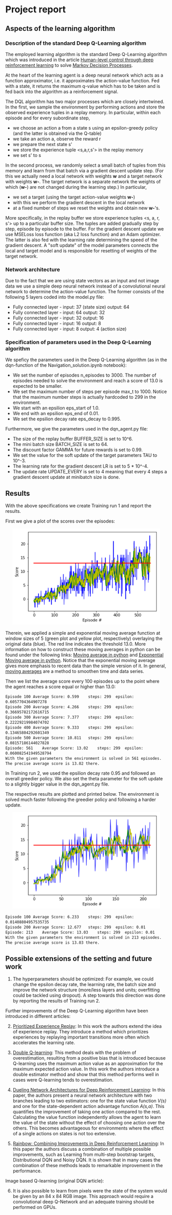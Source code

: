 # Project report

## Aspects of the learning algorithm

### Description of the standard Deep Q-Learning algorithm

The employed learning algorithm is the standard Deep Q-Learning algorithm which was introduced in the article [Human-level control through deep reinforcement learning](https://storage.googleapis.com/deepmind-media/dqn/DQNNaturePaper.pdf) to solve [Markov Decision Processes](https://en.wikipedia.org/wiki/Markov_decision_process).

At the heart of the learning agent is a deep neural network which acts as a function approximator, i.e. it approximates the action-value function. Fed with a state, it returns the maximum q-value which has to be taken and is fed back into the algorithm as a reinforcement signal.

The DQL algorithm has two major processes which are closely intertwined. In the first, we sample the environment by performing actions and store the observed experience tuples in a replay memory. In particular, within each episode and for every subordinate step,
- we choose an action a from a state s using an epsilon-greedy policy (and the latter is obtained via the Q-table)
- we take an action a, observe the reward r
- we prepare the next state s'
- we store the experience tuple <s,a,r,s'> in the replay memory 
- we set s' to s

In the second process, we randomly select a small batch of tuples from this memory and learn from that batch via a gradient descent update step. (For this we actually need a local network with weights **w** and a target network with weights **w-**. The target network is a separate network the weights of which (**w-**) are not changed during the learning step.) In particular,
- we set a target (using the target action-value weights **w-**)
- with this we perform the gradient descent in the local network 
- at a fixed number of steps we reset the weights and obtain new **w-**'s.

More specifically, in the replay buffer we store experience tuples <s, a, r, s'> up to a particular buffer size. The tuples are added gradually step by step, episode by episode to the buffer. For the gradient descent update we use MSELoss loss function (aka L2 loss function) and an Adam optimizer. The latter is also fed with the learning rate determining the speed of the gradient descent.  A "soft update" of the model parameters connects the local and target model and is responsible for resetting of weights of the target network.

### Network architecture
Due to the fact that we are using state vectors as an input and not image data we use a simple deep neural network instead of a convolutional neural network to determine the action-value function. The former consists of the following 5 layers coded into the model.py file:

- Fully connected layer - input: 37 (state size) output: 64
- Fully connected layer - input: 64 output: 32
- Fully connected layer - input: 32 output: 16
- Fully connected layer - input: 16 output: 8
- Fully connected layer - input: 8 output: 4 (action size)

### Specification of parameters used in the Deep Q-Learning algorithm
We speficy the parameters used in the Deep Q-Learning algorithm (as in the dqn-function of the Navigation_solution.ipynb notebook):

- We set the number of episodes n_episodes to 3000. The number of episodes needed to solve the environment and reach a score of 13.0 is expected to be smaller.
- We set the maximum number of steps per episode max_t to 1000. Notice that the maximum number steps is actually hardcoded to 299 in the environment. 
- We start with an epsilion eps_start of 1.0.
- We end with an epsilion eps_end of 0.01.
- We set the epsilion decay rate eps_decay to 0.995.

Furthermore, we give the parameters used in the dqn_agent.py file:

- The size of the replay buffer BUFFER_SIZE is set to 10^6.
- The mini batch size BATCH_SIZE is set to 64.
- The discount factor GAMMA for future rewards is set to 0.99.
- We set the value for the soft update of the target parameters TAU to 10^-3.
- The learning rate for the gradient descent LR is set to 5 * 10^-4.
- The update rate UPDATE_EVERY is set to 4 meaning that every 4 steps a gradient descent update at minibatch size is done.

## Results

With the above specifications we create Training run 1 and report the results.

First we give a plot of the scores over the episodes:

<p align="center">
  <img width="460" height="300" src="plot1.png">
</p>

Therein, we applied a simple and exponential moving average function at window sizes of 5  (green plot and yellow plot, respectively) overlaying the original data (blue). The red line indicates the threshold 13.0. More information on how to construct these moving averages in python can be found under the following links:
[Moving average in python](https://www.quora.com/How-do-I-perform-moving-average-in-Python) and [Exponential Moving average in python](https://www.youtube.com/watch?v=3y9GESSZmS0). Notice that the exponential moving average gives more emphasis to recent data than the simple version of it. In general, [moving averages](https://en.wikipedia.org/wiki/Moving_average) are a method to smoothen time and data series.

Then we list the average score every 100 episodes up to the point where the agent reaches a score equal or higher than 13.0: 

```
Episode 100	Average Score: 0.599	steps: 299	epsilon: 0.6057704364907278
Episode 200	Average Score: 4.266	steps: 299	epsilon: 0.36695782172616715
Episode 300	Average Score: 7.377	steps: 299	epsilon: 0.22229219984074702
Episode 400	Average Score: 9.333	steps: 299	epsilon: 0.13465804292601349
Episode 500	Average Score: 10.811	steps: 299	epsilon: 0.08157186144027828
Episode: 561	Average Score: 13.02	steps: 299	epsilon: 0.060082541949528794
With the given parameters the environment is solved in 561 episodes. 	
The precise average score is 13.02 there.
```

In Training run 2, we used the epsilion decay rate 0.95 and followed an overall greedier policy. We also set the theta parameter for the soft update to a slightly bigger value in the dqn_agent.py file.

The respective results are plotted and printed below. The environment is solved much faster following the greedier policy and following a harder update.

<p align="center">
  <img width="460" height="300" src="plot2.png">
</p>

```
Episode 100	Average Score: 6.233	steps: 299	epsilon: 0.01408804957535735
Episode 200	Average Score: 12.677	steps: 299	epsilon: 0.01
Episode: 213	Average Score: 13.03	steps: 299	epsilon: 0.01
With the given parameters the environment is solved in 213 episodes. 	
The precise average score is 13.03 there.
```

## Possible extensions of the setting and future work

1. The hyperparameters should be optimized: For example, we could change the epsilon decay rate, the learning rate, the batch size and improve the network structure (more/less layers and units; overfitting could be tackled using dropout). A step towards this direction was done by reporting the results of Training run 2.


Further improvements of the Deep Q-Learning algorithm have been introduced in different articles:

2. [Prioritized Experience Replay](https://arxiv.org/abs/1511.05952): In this work the authors extend the idea of experience replay. They introduce a method which prioritizes experiences by replaying important transitions more often which accelerates the learning rate. 

3. [Double Q-learning](https://papers.nips.cc/paper/3964-double-q-learning): This method deals with the problem of overestimation, resulting from a positive bias that is introduced because Q-learning uses the maximum action value as an approximation for the maximum expected action value. In this work the authors introduce a double estimator method and show that this method performs well in cases were Q-learning tends to overestimation.

4. [Dueling Network Architectures for Deep Reinforcement Learning](https://arxiv.org/abs/1511.06581): In this paper, the authors present a neural network architecture with two branches leading to two estimators: one for the state value function _V(s)_ and one for the state-dependent action advantage function _A(s,a)_. This quantifies the improvement of taking one action compared to the rest. Calculating the value function independently allows the agent to learn the value of the state without the effect of choosing one action over the others. This becomes advantageous for environments where the effect of a single actions on states is not too extensive.

5. [Rainbow: Combining Improvements in Deep Reinforcement Learning](https://arxiv.org/abs/1710.02298): In this paper the authors discuss a combination of multiple possible improvements, such as Learning from multi-step bootstrap targets, Distributional DQN and Noisy DQN. It is shown that in many cases the combination of these methods leads to remarkable improvement in the performance. 

Image based Q-learning (original DQN article):

6. It is also possible to learn from pixels were the state of the system would be given by an 84 x 84 RGB image. This approach would require a convolutional deep Q-Network and an adequate training should be performed on GPUs.
